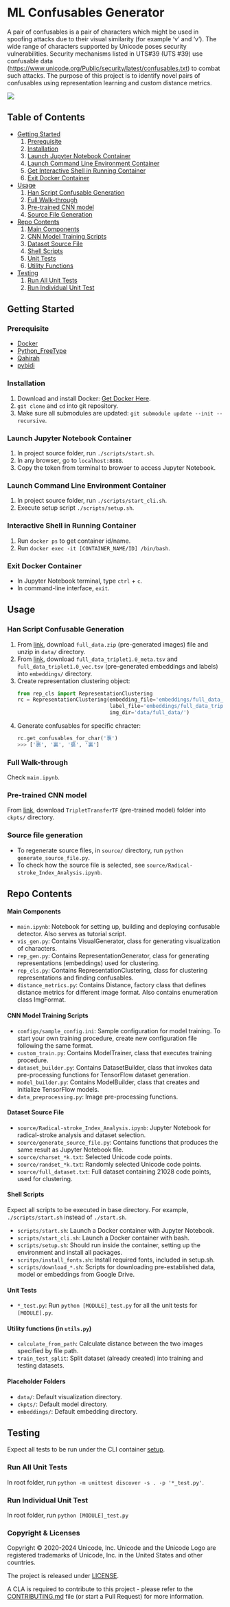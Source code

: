# ML Confusables Generator

A pair of confusables is a pair of characters which might be used in spoofing
attacks due to their visual similarity (for example ‘ν’ and ‘v’). The wide range
of characters supported by Unicode poses security vulnerabilities. Security
mechanisms listed in UTS#39 (UTS #39) use confusable data
(https://www.unicode.org/Public/security/latest/confusables.txt)
to combat such attacks. The purpose of this project is to identify novel pairs
of confusables using representation learning and custom distance metrics.

![](./pictures/confusable_pair.png)

## Table of Contents
- [Getting Started](#getting-started)
    1. [Prerequisite](#prerequisite)
    2. [Installation](#installation)
    3. [Launch Jupyter Notebook Container](#launch-jupyter-notebook-container)
    4. [Launch Command Line Environment Container](#launch-command-line-environment-container)
    5. [Get Interactive Shell in Running Container](#interactive-shell-in-running-container)
    6. [Exit Docker Container](#exit-docker-container)
- [Usage](#usage)
    1. [Han Script Confusable Generation](#han-script-confusable-generation)
    2. [Full Walk-through](#full-walk-through)
    3. [Pre-trained CNN model](#pre-trained-cnn-model)
    4. [Source File Generation](#source-file-generation)
- [Repo Contents](#repo-contents)
    1. [Main Components](#main-components)
    2. [CNN Model Training Scripts](#cnn-model-training-scripts)
    3. [Dataset Source File](#dataset-source-file)
    4. [Shell Scripts](#shell-scripts)
    5. [Unit Tests](#unit-tests)
    6. [Utility Functions](#utility-functions-in-utilspy)
- [Testing](#testing)
    1. [Run All Unit Tests](#run-all-unit-tests)
    2. [Run Individual Unit Test](#run-individual-unit-test)

## Getting Started

### Prerequisite
- [Docker](https://www.docker.com/)
- [Python_FreeType](https://github.com/ldo/python_freetype)
- [Qahirah](https://github.com/ldo/qahirah)
- [pybidi](https://github.com/ldo/pybidi)

### Installation
1. Download and install Docker: [Get Docker Here](https://docs.docker.com/get-docker/).
2. `git clone` and `cd` into git repository.
3. Make sure all submodules are updated: `git submodule update --init --recursive`.

### Launch Jupyter Notebook Container
1. In project source folder, run `./scripts/start.sh`.
2. In any browser, go to `localhost:8888`.
3. Copy the token from terminal to browser to access Jupyter Notebook.

### Launch Command Line Environment Container
1. In project source folder, run `./scripts/start_cli.sh`.
2. Execute setup script `./scripts/setup.sh`.

### Interactive Shell in Running Container
1. Run `docker ps` to get container id/name.
2. Run `docker exec -it [CONTAINER_NAME/ID] /bin/bash`.

### Exit Docker Container
- In Jupyter Notebook terminal, type `ctrl` + `c`.
- In command-line interface, `exit`.

## Usage

### Han Script Confusable Generation
1. From [link](https://drive.google.com/drive/folders/1AEjzkWi9eq8Nxqa99qhoMRbQYl8p5D4M?usp=sharing),
download `full_data.zip` (pre-generated images) file and unzip in `data/` directory.
2. From [link](https://drive.google.com/drive/folders/1QWUDridC499uqmXJJZYKgUf2fPmlgAeB),
download `full_data_triplet1.0_meta.tsv` and `full_data_triplet1.0_vec.tsv` (pre-generated embeddings and labels) into `embeddings/` directory.
3. Create representation clustering object:
    ```python
    from rep_cls import RepresentationClustering
    rc = RepresentationClustering(embedding_file='embeddings/full_data_triplet1.0_vec.tsv',
                                  label_file='embeddings/full_data_triplet1.0_meta.tsv',
                                  img_dir='data/full_data/')
    ```
4. Generate confusables for specific chracter:
    ```python
    rc.get_confusables_for_char('褢')
    >>> ['裹', '裏', '裛', '裏']
    ```

### Full Walk-through
Check `main.ipynb`.

### Pre-trained CNN model
From [link](https://drive.google.com/drive/folders/1ipofZ-BiQzZemFI-aaVnNsciuMUn0zjb?usp=sharing),
download `TripletTransferTF` (pre-trained model) folder into `ckpts/` directory.

### Source file generation
- To regenerate source files, in `source/` directory, run `python generate_source_file.py`.
- To check how the source file is selected, see `source/Radical-stroke_Index_Analysis.ipynb`.

## Repo Contents

#### Main Components
- `main.ipynb`: Notebook for setting up, building and deploying confusable detector. Also serves as tutorial script.
- `vis_gen.py`: Contains VisualGenerator, class for generating visualization of characters.
- `rep_gen.py`: Contains RepresentationGenerator, class for generating representations (embeddings) used for clustering.
- `rep_cls.py`: Contains RepresentationClustering, class for clustering representations and finding confusables.
- `distance_metrics.py`: Contains Distance, factory class that defines distance metrics for different image format. Also contains enumeration class ImgFormat.

#### CNN Model Training Scripts
- `configs/sample_config.ini`: Sample configuration for model training. To start your own training procedure, create new configuration file following the same format.
- `custom_train.py`: Contains ModelTrainer, class that executes training procedure.
- `dataset_builder.py`: Contains DatasetBuilder, class that invokes data pre-processing functions for TensorFlow dataset generation.
- `model_builder.py`: Contains ModelBuilder, class that creates and initialize TensorFlow models.
- `data_preprocessing.py`: Image pre-processing functions.

#### Dataset Source File
- `source/Radical-stroke_Index_Analysis.ipynb`: Jupyter Notebook for radical-stroke analysis and dataset selection.
- `source/generate_source_file.py`: Contains functions that produces the same result as Jupyter Notebook file.
- `source/charset_*k.txt`: Selected Unicode code points.
- `source/randset_*k.txt`: Randomly selected Unicode code points.
- `source/full_dataset.txt`: Full dataset containing 21028 code points, used for clustering.

#### Shell Scripts
Expect all scripts to be executed in base directory. For example, `./scripts/start.sh` instead of `./start.sh`.
- `scripts/start.sh`: Launch a Docker container with Jupyter Notebook.
- `scripts/start_cli.sh`: Launch a Docker container with bash.
- `scripts/setup.sh`: Should run inside the container, setting up the environment and install all packages.
- `scritps/install_fonts.sh`: Install required fonts, included in setup.sh.
- `scripts/download_*.sh`: Scripts for downloading pre-established data, model or embeddings from Google Drive.

#### Unit Tests
- `*_test.py`: Run `python [MODULE]_test.py` for all the unit tests for `[MODULE].py`.

#### Utility functions (in `utils.py`)
- `calculate_from_path`: Calculate distance between the two images specified by file path.
- `train_test_split`: Split dataset (already created) into training and testing datasets.

#### Placeholder Folders
- `data/`: Default visualization directory.
- `ckpts/`: Default model directory.
- `embeddings/`: Default embedding directory.

## Testing
Expect all tests to be run under the CLI container [setup](#launch-command-line-environment-container).

### Run All Unit Tests
In root folder, run `python -m unittest discover -s . -p '*_test.py'`.

### Run Individual Unit Test
In root folder, run `python [MODULE]_test.py`

### Copyright & Licenses

Copyright © 2020-2024 Unicode, Inc. Unicode and the Unicode Logo are registered trademarks of Unicode, Inc. in the United States and other countries.

The project is released under [LICENSE](./LICENSE).

A CLA is required to contribute to this project - please refer to the [CONTRIBUTING.md](https://github.com/unicode-org/.github/blob/main/.github/CONTRIBUTING.md) file (or start a Pull Request) for more information.
